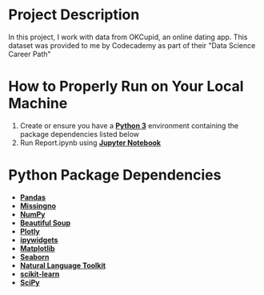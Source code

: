 # Project Description
In this project, I work with data from OKCupid, an online dating app. This dataset was provided to me by Codecademy as part of their "Data Science Career Path"

# How to Properly Run on Your Local Machine
1. Create or ensure you have a __[Python 3](https://www.python.org/)__ environment containing the package dependencies listed below
1. Run Report.ipynb using __[Jupyter Notebook](https://jupyter.org/)__ 

# Python Package Dependencies
* __[Pandas](https://pandas.pydata.org/)__
* __[Missingno](https://github.com/ResidentMario/missingno)__
* __[NumPy](https://numpy.org/)__
* __[Beautiful Soup](https://www.crummy.com/software/BeautifulSoup/)__
* __[Plotly](https://plotly.com/python/getting-started/)__
* __[ipywidgets](https://ipywidgets.readthedocs.io/en/latest/user_install.html)__
* __[Matplotlib](https://matplotlib.org/)__
* __[Seaborn](https://seaborn.pydata.org/)__
* __[Natural Language Toolkit](https://www.nltk.org/install.html)__
* __[scikit-learn](https://scikit-learn.org/stable/install.html)__
* __[SciPy](https://www.scipy.org/)__

